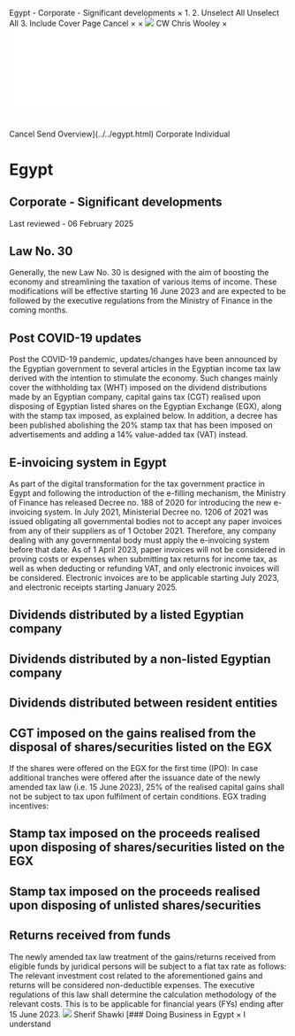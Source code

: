 Egypt - Corporate - Significant developments
×
1.
2.
Unselect All
Unselect All
3.
Include Cover Page
Cancel
×
×
![](../../-/media/world-wide-tax-summaries/attachments/global---chris-wooley.ashx%3Frev=ac5e5f3223b34096b1afc2a6009c7320&revision=ac5e5f32-23b3-4096-b1af-c2a6009c7320&hash=859B7ADC84DC2CBEC9760E9E6EE7DE6D0A8BFCDF)
CW
Chris Wooley
×
![](significant-developments.html)
######
Cancel
Send
Overview](../../egypt.html)
Corporate
Individual
# Egypt
## Corporate - Significant developments
Last reviewed - 06 February 2025
## Law No. 30
Generally, the new Law No. 30 is designed with the aim of boosting the economy and streamlining the taxation of various items of income.
These modifications will be effective starting 16 June 2023 and are expected to be followed by the executive regulations from the Ministry of Finance in the coming months.
## Post COVID-19 updates
Post the COVID-19 pandemic, updates/changes have been announced by the Egyptian government to several articles in the Egyptian income tax law derived with the intention to stimulate the economy.
Such changes mainly cover the withholding tax (WHT) imposed on the dividend distributions made by an Egyptian company, capital gains tax (CGT) realised upon disposing of Egyptian listed shares on the Egyptian Exchange (EGX), along with the stamp tax imposed, as explained below.
In addition, a decree has been published abolishing the 20% stamp tax that has been imposed on advertisements and adding a 14% value-added tax (VAT) instead.
## E-invoicing system in Egypt
As part of the digital transformation for the tax government practice in Egypt and following the introduction of the e-filling mechanism, the Ministry of Finance has released Decree no. 188 of 2020 for introducing the new e-invoicing system.
In July 2021, Ministerial Decree no. 1206 of 2021 was issued obligating all governmental bodies not to accept any paper invoices from any of their suppliers as of 1 October 2021. Therefore, any company dealing with any governmental body must apply the e-invoicing system before that date.
As of 1 April 2023, paper invoices will not be considered in proving costs or expenses when submitting tax returns for income tax, as well as when deducting or refunding VAT, and only electronic invoices will be considered.
Electronic invoices are to be applicable starting July 2023, and electronic receipts starting January 2025.
## Dividends distributed by a listed Egyptian company
## Dividends distributed by a non-listed Egyptian company
## Dividends distributed between resident entities
## CGT imposed on the gains realised from the disposal of shares/securities listed on the EGX
If the shares were offered on the EGX for the first time (IPO):
In case additional tranches were offered after the issuance date of the newly amended tax law (i.e. 15 June 2023), 25% of the realised capital gains shall not be subject to tax upon fulfilment of certain conditions.
EGX trading incentives:
## Stamp tax imposed on the proceeds realised upon disposing of shares/securities listed on the EGX
## Stamp tax imposed on the proceeds realised upon disposing of unlisted shares/securities
## Returns received from funds
The newly amended tax law treatment of the gains/returns received from eligible funds by juridical persons will be subject to a flat tax rate as follows:
The relevant investment cost related to the aforementioned gains and returns will be considered non-deductible expenses.
The executive regulations of this law shall determine the calculation methodology of the relevant costs.
This is to be applicable for financial years (FYs) ending after 15 June 2023.
![](../../-/media/world-wide-tax-summaries/egyptsherif-shawkiegypt--sherif-shawkijpg20210215115128240.ashx%3Frev=3c51f301c93a464293c4762df36074f9&revision=3c51f301-c93a-4642-93c4-762df36074f9&hash=7932E486C192382D026150F85A5F9A0FE0126832)
Sherif Shawki
[### Doing Business in Egypt
×
I understand